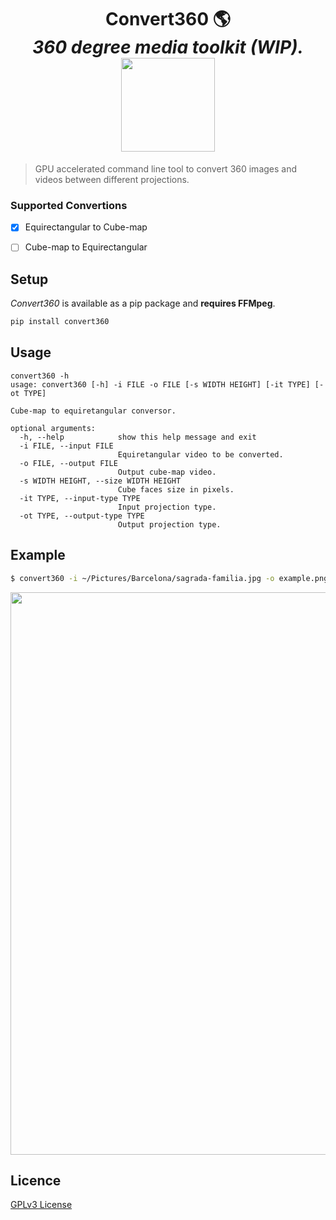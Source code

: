 <h1 align="center">
Convert360 🌎
<br/>
<i>360 degree media toolkit (WIP).</i>
<br/>
<img width=150 src="https://raw.githubusercontent.com/MateusZitelli/convert360/master/assets/mercator.jpg" ></img>
</h1>

> GPU accelerated command line tool to convert 360 images and videos between different projections.

### Supported Convertions

- [x] Equirectangular to Cube-map
- [ ] Cube-map to Equirectangular


## Setup

*Convert360* is available as a pip package and **requires FFMpeg**.

```sh
pip install convert360
```

## Usage

```
convert360 -h
usage: convert360 [-h] -i FILE -o FILE [-s WIDTH HEIGHT] [-it TYPE] [-ot TYPE]

Cube-map to equiretangular conversor.

optional arguments:
  -h, --help            show this help message and exit
  -i FILE, --input FILE
                        Equiretangular video to be converted.
  -o FILE, --output FILE
                        Output cube-map video.
  -s WIDTH HEIGHT, --size WIDTH HEIGHT
                        Cube faces size in pixels.
  -it TYPE, --input-type TYPE
                        Input projection type.
  -ot TYPE, --output-type TYPE
                        Output projection type.
```


## Example

```sh
$ convert360 -i ~/Pictures/Barcelona/sagrada-familia.jpg -o example.png -s 300 300
```

<img width=900 src="https://raw.githubusercontent.com/MateusZitelli/convert360/master/assets/example.png" ></img>


## Licence

[GPLv3 License](https://opensource.org/licenses/GPL-3.0)


